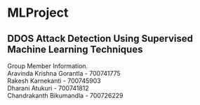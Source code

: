 # MLProject

## DDOS Attack Detection Using Supervised Machine Learning Techniques

Group Member Information. <br />
Aravinda Krishna Gorantla - 700741775 <br />
Rakesh Karnekanti - 700745903 <br />
Dharani Atukuri - 700741812 <br />
Chandrakanth Bikumandla - 700726229 <br />
